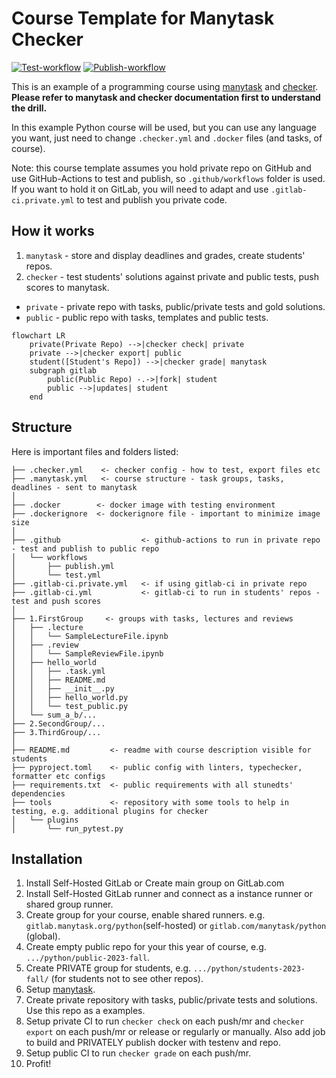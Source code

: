 # Course Template for Manytask Checker


[![Test-workflow](https://github.com/manytask/course-template/actions/workflows/test.yml/badge.svg)](https://github.com/manytask/course-template/actions/workflows/test.yml)
[![Publish-workflow](https://github.com/manytask/course-template/actions/workflows/publish.yml/badge.svg)](https://github.com/manytask/course-template/actions/workflows/publish.yml)


This is an example of a programming course using [manytask](https://github.com/manytask/manytask) and [checker](https://github.com/manytask/checker).  
**Please refer to manytask and checker documentation first to understand the drill.**

In this example Python course will be used, but you can use any language you want, just need to change `.checker.yml` and `.docker` files (and tasks, of course).

Note: this course template assumes you hold private repo on GitHub and use GitHub-Actions to test and publish, so `.github/workflows` folder is used. If you want to hold it on GitLab, you will need to adapt and use `.gitlab-ci.private.yml` to test and publish you private code. 


## How it works

1. `manytask` - store and display deadlines and grades, create students' repos.
2. `checker` - test students' solutions against private and public tests, push scores to manytask.

* `private` - private repo with tasks, public/private tests and gold solutions.
* `public` - public repo with tasks, templates and public tests.


``` mermaid
flowchart LR
    private(Private Repo) -->|checker check| private
    private -->|checker export| public
    student([Student's Repo]) -->|checker grade| manytask
    subgraph gitlab
        public(Public Repo) -.->|fork| student
        public -->|updates| student
    end
```

## Structure

Here is important files and folders listed:

```
├── .checker.yml    <- checker config - how to test, export files etc
├── .manytask.yml   <- course structure - task groups, tasks, deadlines - sent to manytask
│
├── .docker        <- docker image with testing environment
├── .dockerignore  <- dockerignore file - important to minimize image size
│
├── .github                  <- github-actions to run in private repo - test and publish to public repo
│   └── workflows
│       ├── publish.yml
│       └── test.yml
├── .gitlab-ci.private.yml   <- if using gitlab-ci in private repo
├── .gitlab-ci.yml           <- gitlab-ci to run in students' repos - test and push scores
│
├── 1.FirstGroup     <- groups with tasks, lectures and reviews
│   ├── .lecture
│   │   └── SampleLectureFile.ipynb
│   ├── .review
│   │   └── SampleReviewFile.ipynb
│   ├── hello_world
│   │   ├── .task.yml
│   │   ├── README.md
│   │   ├── __init__.py
│   │   ├── hello_world.py
│   │   └── test_public.py
│   └── sum_a_b/...
├── 2.SecondGroup/...
├── 3.ThirdGroup/...
│
├── README.md         <- readme with course description visible for students
├── pyproject.toml    <- public config with linters, typechecker, formatter etc configs
├── requirements.txt  <- public requirements with all stunedts' dependencies
├── tools             <- repository with some tools to help in testing, e.g. additional plugins for checker
│   └── plugins
│       └── run_pytest.py
```

## Installation

1. Install Self-Hosted GitLab or Create main group on GitLab.com
2. Install Self-Hosted GitLab runner and connect as a instance runner or shared group runner.
3. Create group for your course, enable shared runners. e.g. `gitlab.manytask.org/python`(self-hosted) or `gitlab.com/manytask/python` (global).
4. Create empty public repo for your this year of course, e.g. `.../python/public-2023-fall`.
5. Create PRIVATE group for students, e.g. `.../python/students-2023-fall/` (for students not to see other repos).
6. Setup [manytask](https://github.com/manytask/manytask).
7. Create private repository with tasks, public/private tests and solutions. Use this repo as a examples.
8. Setup private CI to run `checker check` on each push/mr and `checker export` on each push/mr or release or regularly or manually. Also add job to build and PRIVATELY publish docker with testenv and repo. 
9. Setup public CI to run `checker grade` on each push/mr.
10. Profit!